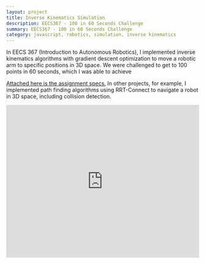 ```yaml
---
layout: project
title: Inverse Kinematics Simulation
description: EECS367 - 100 in 60 Seconds Challenge
summary: EECS367 - 100 in 60 Seconds Challenge
category: javascript, robotics, simulation, inverse kinematics
---
```


In EECS 367 (Introduction to Autonomous Robotics), I implemented inverse kinematics algorithms with gradient descent optimization to move a robotic arm to specific positions in 3D space.  We were challenged to get to 100 points in 60 seconds, which I was able to achieve

<a href="assets/html/eecs367_assignments.htm" target="_blank">Attached here is the assignment specs.</a>  In other projects, for example, I implemented path finding algorithms using RRT-Connect to navigate a robot in 3D space, including collision detection.


<style>
html, body {
    height:100%;
    width:100%;
    margin:0;
}
.h_iframe iframe {
    width:100%;
    height:100%;
}
.h_iframe {
    height: 400px;
    width:100%;
}
</style>
<div class="h_iframe">
    <iframe src="https://drive.google.com/file/d/147BJ8Ax-H_tG7QDbGKkb3kFrpw1Gz13D/preview" frameborder="0" allowfullscreen></iframe>
</div>


